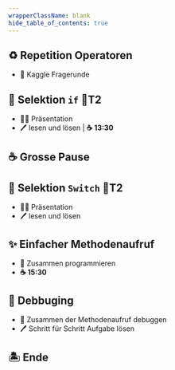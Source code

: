 ```yaml
---
wrapperClassName: blank
hide_table_of_contents: true
---
```


<Timeline title="Woche 3">
<Event time="12:45">

## :recycle: Repetition Operatoren

- :jigsaw: Kaggle Fragerunde

</Event>
<Event time="13:00">

## :twisted_rightwards_arrows: Selektion `if` 🏅**T2**


- :man_teacher: Präsentation
- :pen: lesen und lösen | **:coffee: 13:30**

</Event>

<Event time="14:20">

## :coffee: Grosse Pause

</Event>
<Event time="14:40">

## :twisted_rightwards_arrows: Selektion `Switch` 🏅**T2**

- :man_teacher: Präsentation
- :pen: lesen und lösen 

</Event>
<Event time="15:15">

## :sparkles: Einfacher Methodenaufruf

- :two_women_holding_hands: Zusammen programmieren
- **:coffee: 15:30**

</Event>
<Event time="15:35">

## :bug: Debbuging

- :two_women_holding_hands: Zusammen der Methodenaufruf debuggen
- :pen: Schritt für Schritt Aufgabe lösen

</Event>
<Event time="16:15">

## 🏝️ Ende

</Event>
</Timeline>
